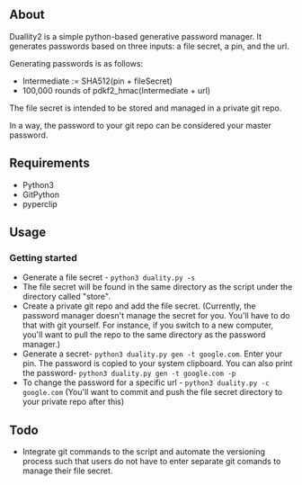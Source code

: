 ## About
Duallity2 is a simple python-based generative password manager.
It generates passwords based on three inputs: a file secret, a pin, and the url.

Generating passwords is as follows:
- Intermediate := SHA512(pin + fileSecret)
- 100,000 rounds of pdkf2_hmac(Intermediate + url)

The file secret is intended to be stored and managed in a private git repo.

In a way, the password to your git repo can be considered your master password.

## Requirements

- Python3
- GitPython
- pyperclip

## Usage


### Getting started

- Generate a file secret - `python3 duality.py -s` 
- The file secret will be found in the same directory as the script under the directory called "store".
- Create a private git repo and add the file secret. (Currently, the password manager doesn't manage the secret for you. You'll have to do that with git yourself. For instance, if you switch to a new computer, you'll want to pull the repo to the same directory as the password manager.)
- Generate a secret- `python3 duality.py gen -t google.com`. Enter your pin. The password is copied to your system clipboard. You can also print the password- `python3 duality.py gen -t google.com -p`
- To change the password for a specific url - `python3 duality.py -c google.com` (You'll want to commit and push the file secret directory to your private repo after this)


## Todo
- Integrate git commands to the script and automate the versioning process such that users do not have to enter separate git comands to manage their file secret.
